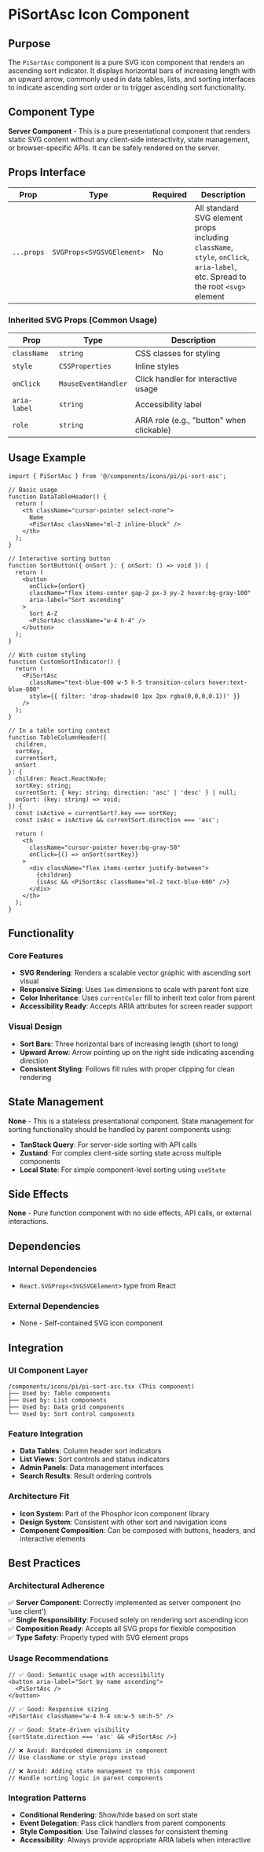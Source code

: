 # PiSortAsc Icon Component

## Purpose

The `PiSortAsc` component is a pure SVG icon component that renders an ascending sort indicator. It displays horizontal bars of increasing length with an upward arrow, commonly used in data tables, lists, and sorting interfaces to indicate ascending sort order or to trigger ascending sort functionality.

## Component Type

**Server Component** - This is a pure presentational component that renders static SVG content without any client-side interactivity, state management, or browser-specific APIs. It can be safely rendered on the server.

## Props Interface

| Prop | Type | Required | Description |
|------|------|----------|-------------|
| `...props` | `SVGProps<SVGSVGElement>` | No | All standard SVG element props including `className`, `style`, `onClick`, `aria-label`, etc. Spread to the root `<svg>` element |

### Inherited SVG Props (Common Usage)
| Prop | Type | Description |
|------|------|-------------|
| `className` | `string` | CSS classes for styling |
| `style` | `CSSProperties` | Inline styles |
| `onClick` | `MouseEventHandler` | Click handler for interactive usage |
| `aria-label` | `string` | Accessibility label |
| `role` | `string` | ARIA role (e.g., "button" when clickable) |

## Usage Example

```tsx
import { PiSortAsc } from '@/components/icons/pi/pi-sort-asc';

// Basic usage
function DataTableHeader() {
  return (
    <th className="cursor-pointer select-none">
      Name
      <PiSortAsc className="ml-2 inline-block" />
    </th>
  );
}

// Interactive sorting button
function SortButton({ onSort }: { onSort: () => void }) {
  return (
    <button
      onClick={onSort}
      className="flex items-center gap-2 px-3 py-2 hover:bg-gray-100"
      aria-label="Sort ascending"
    >
      Sort A-Z
      <PiSortAsc className="w-4 h-4" />
    </button>
  );
}

// With custom styling
function CustomSortIndicator() {
  return (
    <PiSortAsc 
      className="text-blue-600 w-5 h-5 transition-colors hover:text-blue-800"
      style={{ filter: 'drop-shadow(0 1px 2px rgba(0,0,0,0.1))' }}
    />
  );
}

// In a table sorting context
function TableColumnHeader({ 
  children, 
  sortKey, 
  currentSort, 
  onSort 
}: {
  children: React.ReactNode;
  sortKey: string;
  currentSort: { key: string; direction: 'asc' | 'desc' } | null;
  onSort: (key: string) => void;
}) {
  const isActive = currentSort?.key === sortKey;
  const isAsc = isActive && currentSort.direction === 'asc';

  return (
    <th 
      className="cursor-pointer hover:bg-gray-50"
      onClick={() => onSort(sortKey)}
    >
      <div className="flex items-center justify-between">
        {children}
        {isAsc && <PiSortAsc className="ml-2 text-blue-600" />}
      </div>
    </th>
  );
}
```

## Functionality

### Core Features
- **SVG Rendering**: Renders a scalable vector graphic with ascending sort visual
- **Responsive Sizing**: Uses `1em` dimensions to scale with parent font size
- **Color Inheritance**: Uses `currentColor` fill to inherit text color from parent
- **Accessibility Ready**: Accepts ARIA attributes for screen reader support

### Visual Design
- **Sort Bars**: Three horizontal bars of increasing length (short to long)
- **Upward Arrow**: Arrow pointing up on the right side indicating ascending direction
- **Consistent Styling**: Follows fill rules with proper clipping for clean rendering

## State Management

**None** - This is a stateless presentational component. State management for sorting functionality should be handled by parent components using:
- **TanStack Query**: For server-side sorting with API calls
- **Zustand**: For complex client-side sorting state across multiple components
- **Local State**: For simple component-level sorting using `useState`

## Side Effects

**None** - Pure function component with no side effects, API calls, or external interactions.

## Dependencies

### Internal Dependencies
- `React.SVGProps<SVGSVGElement>` type from React

### External Dependencies
- None - Self-contained SVG icon component

## Integration

### UI Component Layer
```
/components/icons/pi/pi-sort-asc.tsx (This component)
├── Used by: Table components
├── Used by: List components  
├── Used by: Data grid components
└── Used by: Sort control components
```

### Feature Integration
- **Data Tables**: Column header sort indicators
- **List Views**: Sort controls and status indicators
- **Admin Panels**: Data management interfaces
- **Search Results**: Result ordering controls

### Architecture Fit
- **Icon System**: Part of the Phosphor icon component library
- **Design System**: Consistent with other sort and navigation icons
- **Component Composition**: Can be composed with buttons, headers, and interactive elements

## Best Practices

### Architectural Adherence
✅ **Server Component**: Correctly implemented as server component (no 'use client')  
✅ **Single Responsibility**: Focused solely on rendering sort ascending icon  
✅ **Composition Ready**: Accepts all SVG props for flexible composition  
✅ **Type Safety**: Properly typed with SVG element props  

### Usage Recommendations

```tsx
// ✅ Good: Semantic usage with accessibility
<button aria-label="Sort by name ascending">
  <PiSortAsc />
</button>

// ✅ Good: Responsive sizing
<PiSortAsc className="w-4 h-4 sm:w-5 sm:h-5" />

// ✅ Good: State-driven visibility
{sortState.direction === 'asc' && <PiSortAsc />}

// ❌ Avoid: Hardcoded dimensions in component
// Use className or style props instead

// ❌ Avoid: Adding state management to this component
// Handle sorting logic in parent components
```

### Integration Patterns
- **Conditional Rendering**: Show/hide based on sort state
- **Event Delegation**: Pass click handlers from parent components  
- **Style Composition**: Use Tailwind classes for consistent theming
- **Accessibility**: Always provide appropriate ARIA labels when interactive